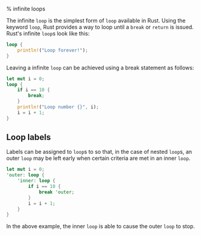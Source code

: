 % infinite loops

The infinite `loop` is the simplest form of `loop` available in Rust. Using the keyword `loop`, Rust provides a way to loop until a `break` or `return` is issued. Rust's infinite `loop`s look like this:

```rust
loop {
    println!("Loop forever!");
}
```

Leaving a infinite `loop` can be achieved using a break statement as follows:

```rust
let mut i = 0;
loop {
    if i == 10 {
        break;
    }
    println!("Loop number {}", i);
    i = i + 1;
}
```

## Loop labels

Labels can be assigned to `loop`s to so that, in the case of nested `loop`s, an outer `loop` may be left early when certain criteria are met in an inner `loop`.

```rust
let mut i = 0;
'outer: loop {
    'inner: loop {
        if i == 10 {
            break 'outer;
        }
        i = i + 1;
    }
}
```

In the above example, the inner `loop` is able to cause the outer `loop` to stop.
